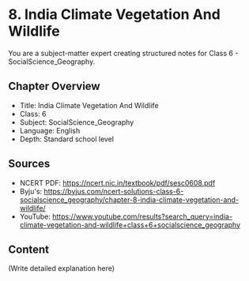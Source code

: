 # 8. India Climate Vegetation And Wildlife

You are a subject-matter expert creating structured notes for Class 6 - SocialScience_Geography.

## Chapter Overview
- Title: India Climate Vegetation And Wildlife
- Class: 6
- Subject: SocialScience_Geography
- Language: English
- Depth: Standard school level

## Sources
- NCERT PDF: https://ncert.nic.in/textbook/pdf/sesc0608.pdf
- Byju's: https://byjus.com/ncert-solutions-class-6-socialscience_geography/chapter-8-india-climate-vegetation-and-wildlife/
- YouTube: https://www.youtube.com/results?search_query=india-climate-vegetation-and-wildlife+class+6+socialscience_geography

## Content
(Write detailed explanation here)
